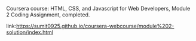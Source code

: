 Coursera course: HTML, CSS, and Javascript for Web Developers, Module 2 Coding Assignment, completed.

link:https://sumit0925.github.io/coursera-webcourse/module%202-solution/index.html
